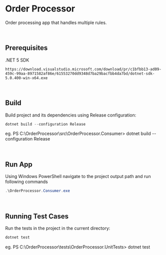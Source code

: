 # Order Processor
Order processing app that handles multiple rules.

<br>

## Prerequisites
.NET 5 SDK 
```
https://download.visualstudio.microsoft.com/download/pr/c1bfbb13-ad09-459c-99aa-8971582af86e/61553270dd9348d7ba29bacfbb4da7bd/dotnet-sdk-5.0.400-win-x64.exe
```
<br>

## Build
Build project and its dependencies using Release configuration:
```PowerShell
dotnet build --configuration Release
```
eg. PS C:\OrderProcessor\src\OrderProcessor.Consumer> dotnet build --configuration Release

<br>

## Run App
Using Windows PowerShell navigate to the project output path and run following commands 
```PowerShell
.\OrderProcessor.Consumer.exe
```
<br>

## Running Test Cases
Run the tests in the project in the current directory:
```PowerShell
dotnet test
```
eg. PS C:\OrderProcessor\tests\OrderProcessor.UnitTests> dotnet test
